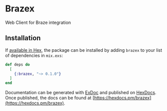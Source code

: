 # Brazex

Web Client for Braze integration

## Installation

If [available in Hex](https://hex.pm/docs/publish), the package can be installed
by adding `brazex` to your list of dependencies in `mix.exs`:

```elixir
def deps do
  [
    {:brazex, "~> 0.1.0"}
  ]
end
```

Documentation can be generated with [ExDoc](https://github.com/elixir-lang/ex_doc)
and published on [HexDocs](https://hexdocs.pm). Once published, the docs can
be found at [https://hexdocs.pm/brazex](https://hexdocs.pm/brazex).

